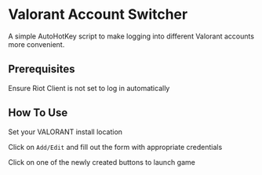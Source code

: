 # Valorant Account Switcher

A simple AutoHotKey script to make logging into different Valorant accounts more convenient.

## Prerequisites

Ensure Riot Client is not set to log in automatically

## How To Use

Set your VALORANT install location

Click on `Add/Edit` and fill out the form with appropriate credentials

Click on one of the newly created buttons to launch game
